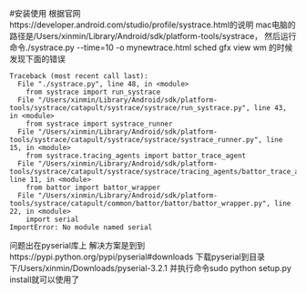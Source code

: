 #安装使用
根据官网https://developer.android.com/studio/profile/systrace.html的说明
mac电脑的路径是/Users/xinmin/Library/Android/sdk/platform-tools/systrace，
然后运行命令./systrace.py --time=10 -o mynewtrace.html sched gfx view wm 的时候发现下面的错误
```
Traceback (most recent call last):
  File "./systrace.py", line 48, in <module>
    from systrace import run_systrace
  File "/Users/xinmin/Library/Android/sdk/platform-tools/systrace/catapult/systrace/systrace/run_systrace.py", line 43, in <module>
    from systrace import systrace_runner
  File "/Users/xinmin/Library/Android/sdk/platform-tools/systrace/catapult/systrace/systrace/systrace_runner.py", line 15, in <module>
    from systrace.tracing_agents import battor_trace_agent
  File "/Users/xinmin/Library/Android/sdk/platform-tools/systrace/catapult/systrace/systrace/tracing_agents/battor_trace_agent.py", line 11, in <module>
    from battor import battor_wrapper
  File "/Users/xinmin/Library/Android/sdk/platform-tools/systrace/catapult/common/battor/battor/battor_wrapper.py", line 22, in <module>
    import serial
ImportError: No module named serial
```
问题出在pyserial库上
解决方案是到到https://pypi.python.org/pypi/pyserial#downloads 下载pyserial到目录下/Users/xinmin/Downloads/pyserial-3.2.1 
并执行命令sudo python setup.py install就可以使用了
